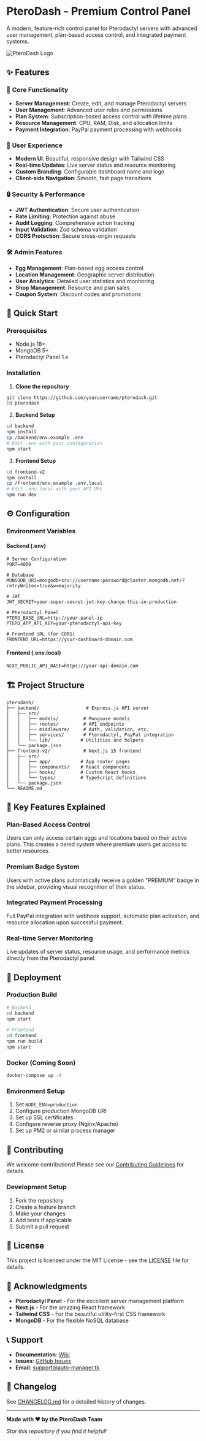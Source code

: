 # PteroDash - Premium Control Panel

A modern, feature-rich control panel for Pterodactyl servers with advanced user management, plan-based access control, and integrated payment systems.

![PteroDash Logo](frontend/public/logo.svg)

## ✨ Features

### 🚀 **Core Functionality**
- **Server Management**: Create, edit, and manage Pterodactyl servers
- **User Management**: Advanced user roles and permissions
- **Plan System**: Subscription-based access control with lifetime plans
- **Resource Management**: CPU, RAM, Disk, and allocation limits
- **Payment Integration**: PayPal payment processing with webhooks

### 🎨 **User Experience**
- **Modern UI**: Beautiful, responsive design with Tailwind CSS
- **Real-time Updates**: Live server status and resource monitoring
- **Custom Branding**: Configurable dashboard name and logo
- **Client-side Navigation**: Smooth, fast page transitions

### 🔒 **Security & Performance**
- **JWT Authentication**: Secure user authentication
- **Rate Limiting**: Protection against abuse
- **Audit Logging**: Comprehensive action tracking
- **Input Validation**: Zod schema validation
- **CORS Protection**: Secure cross-origin requests

### 🛠 **Admin Features**
- **Egg Management**: Plan-based egg access control
- **Location Management**: Geographic server distribution
- **User Analytics**: Detailed user statistics and monitoring
- **Shop Management**: Resource and plan sales
- **Coupon System**: Discount codes and promotions

## 🚀 Quick Start

### Prerequisites
- Node.js 18+ 
- MongoDB 5+
- Pterodactyl Panel 1.x

### Installation

1. **Clone the repository**
```bash
git clone https://github.com/yourusername/pterodash.git
cd pterodash
```

2. **Backend Setup**
```bash
cd backend
npm install
cp /backend/env.example .env
# Edit .env with your configuration
npm start
```

3. **Frontend Setup**
```bash
cd frontend-v2
npm install
cp /frontend/env.example .env.local
# Edit .env.local with your API URL
npm run dev
```

## ⚙️ Configuration

### Environment Variables

#### Backend (.env)
```env
# Server Configuration
PORT=4000

# Database
MONGODB_URI=mongodb+srv://username:password@cluster.mongodb.net/?retryWrites=true&w=majority

# JWT
JWT_SECRET=your-super-secret-jwt-key-change-this-in-production

# Pterodactyl Panel
PTERO_BASE_URL=http://your-panel-ip
PTERO_APP_API_KEY=your-pterodactyl-api-key

# Frontend URL (for CORS)
FRONTEND_URL=https://your-dashboard-domain.com
```

#### Frontend (.env.local)
```env
NEXT_PUBLIC_API_BASE=https://your-api-domain.com
```

## 🏗️ Project Structure

```
pterodash/
├── backend/                 # Express.js API server
│   ├── src/
│   │   ├── models/         # Mongoose models
│   │   ├── routes/         # API endpoints
│   │   ├── middleware/     # Auth, validation, etc.
│   │   ├── services/       # Pterodactyl, PayPal integration
│   │   └── lib/           # Utilities and helpers
│   └── package.json
├── frontend-v2/            # Next.js 15 frontend
│   ├── src/
│   │   ├── app/           # App router pages
│   │   ├── components/    # React components
│   │   ├── hooks/         # Custom React hooks
│   │   └── types/         # TypeScript definitions
│   └── package.json
└── README.md
```



## 🎯 Key Features Explained

### Plan-Based Access Control
Users can only access certain eggs and locations based on their active plans. This creates a tiered system where premium users get access to better resources.

### Premium Badge System
Users with active plans automatically receive a golden "PREMIUM" badge in the sidebar, providing visual recognition of their status.

### Integrated Payment Processing
Full PayPal integration with webhook support, automatic plan activation, and resource allocation upon successful payment.

### Real-time Server Monitoring
Live updates of server status, resource usage, and performance metrics directly from the Pterodactyl panel.

## 🚀 Deployment

### Production Build
```bash
# Backend
cd backend
npm start

# Frontend
cd frontend
npm run build
npm start
```

### Docker (Coming Soon)
```bash
docker-compose up -d
```

### Environment Setup
1. Set `NODE_ENV=production`
2. Configure production MongoDB URI
3. Set up SSL certificates
4. Configure reverse proxy (Nginx/Apache)
5. Set up PM2 or similar process manager

## 🤝 Contributing

We welcome contributions! Please see our [Contributing Guidelines](CONTRIBUTING.md) for details.

### Development Setup
1. Fork the repository
2. Create a feature branch
3. Make your changes
4. Add tests if applicable
5. Submit a pull request

## 📝 License

This project is licensed under the MIT License - see the [LICENSE](LICENSE) file for details.

## 🙏 Acknowledgments

- **Pterodactyl Panel** - For the excellent server management platform
- **Next.js** - For the amazing React framework
- **Tailwind CSS** - For the beautiful utility-first CSS framework
- **MongoDB** - For the flexible NoSQL database

## 📞 Support

- **Documentation**: [Wiki](/NightFury-Supreme/PetroDash/wiki)
- **Issues**: [GitHub Issues](/NightFury-Supreme/PetroDash/issues)
- **Email**: support@auto-manager.tk

## 🔄 Changelog

See [CHANGELOG.md](CHANGELOG.md) for a detailed history of changes.

---

**Made with ❤️ by the PteroDash Team**

*Star this repository if you find it helpful!*